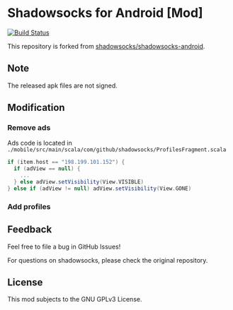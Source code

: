 # Shadowsocks for Android [Mod]

[![Build Status](https://travis-ci.org/AndlsH/ssa.svg)](https://travis-ci.org/AndlsH/ssa)

This repository is forked from [shadowsocks/shadowsocks-android](https://github.com/shadowsocks/shadowsocks-android). 

## Note

The released apk files are not signed.

## Modification

### Remove ads
Ads code is located in `./mobile/src/main/scala/com/github/shadowsocks/ProfilesFragment.scala`

```scala
if (item.host == "198.199.101.152") {
  if (adView == null) {
    ...
  } else adView.setVisibility(View.VISIBLE)
} else if (adView != null) adView.setVisibility(View.GONE)
```

### Add profiles


## Feedback

Feel free to file a bug in GitHub Issues!

For questions on shadowsocks, please check the original repository. 

## License

This mod subjects to the GNU GPLv3 License.
